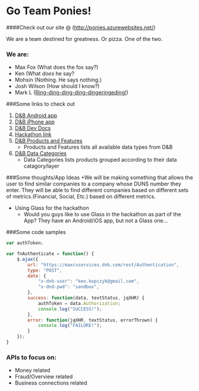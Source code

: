 # Go Team Ponies!
####Check out our site @ (http://ponies.azurewebsites.net/)

We are a team destined for greatness. Or pizza. One of the two.

### We are:
+ Max Fox (What does the fox say?)
+ Ken (What _does_ he say?
+ Mohsin (Nothing. He says nothing.)
+ Josh Wilson (How should I know?) 
+ Mark L ([Ring-ding-ding-ding-dingeringeding!](http://www.metrolyrics.com/the-fox-lyrics-ylvis.html))

###Some links to check out

1. [D&B Android app](https://play.google.com/store/apps/details?id=com.dandb.app.creditreporter)
2. [D&B iPhone app](https://itunes.apple.com/us/app/credit-reporter-by-dun-bradstreet/id661843054)
3. [D&B Dev Docs](http://developer.dnb.com/docs)
4. [Hackathon link](https://dnbdctech.eventbrite.com/)
5. [D&B Products and Features](http://developer.dnb.com/docs/2.0/products-and-features)
	+ Products and Features lists all available data types from D&B
6. [D&B Data Categories](http://developer.dnb.com/docs/2.0/data-categories)
	+ Data Categories lists products grouped according to their data catagory/layer


###Some thoughts/App Ideas
+We will be making something that allows the user to find similar companies to a company whose DUNS number they enter. 
They will be able to find different companies based on different sets of metrics.(Financial, Social, Etc.) based on different metrics.


+ Using Glass for the hackathon
	+ Would you guys like to use Glass in the hackathon as part of the App? They have an Android/iOS app, but not a Glass one...

###Some code samples

```javascript
var authToken;

var fnAuthenticate = function() {
	$.ajax({
		url: "https://maxcvservices.dnb.com/rest/Authentication",
		type: "POST",
		date: {
			"x-dnb-user": "ken.kopczyk@gmail.com",
			"x-dnd-pwd": "sandbox",
		},
		success: function(data, textStatus, jqXHR) {
			authToken = data.Authorization;		
			console.log("SUCCESS!");
		},
		error: function(jqXHR, textStatus, errorThrown) {
			console.log("FAILURE!");
		}
	});	
}
```

### APIs to focus on:

+ Money related
+ Fraud/Overview related
+ Business connections related
